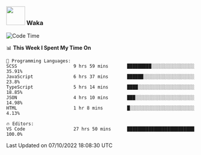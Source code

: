 ### <img src="https://media.giphy.com/media/VgCDAzcKvsR6OM0uWg/giphy.gif" width="50"> Waka

  <!--START_SECTION:waka-->
![Code Time](http://img.shields.io/badge/Code%20Time-921%20hrs%2052%20mins-blue)

📊 **This Week I Spent My Time On** 

```text
💬 Programming Languages: 
SCSS                     9 hrs 59 mins       █████████░░░░░░░░░░░░░░░░   35.91% 
JavaScript               6 hrs 37 mins       ██████░░░░░░░░░░░░░░░░░░░   23.8% 
TypeScript               5 hrs 14 mins       ████░░░░░░░░░░░░░░░░░░░░░   18.85% 
JSON                     4 hrs 10 mins       ███░░░░░░░░░░░░░░░░░░░░░░   14.98% 
HTML                     1 hr 8 mins         █░░░░░░░░░░░░░░░░░░░░░░░░   4.13%

🔥 Editors: 
VS Code                  27 hrs 50 mins      █████████████████████████   100.0%

```


 Last Updated on 07/10/2022 18:08:30 UTC
<!--END_SECTION:waka-->
